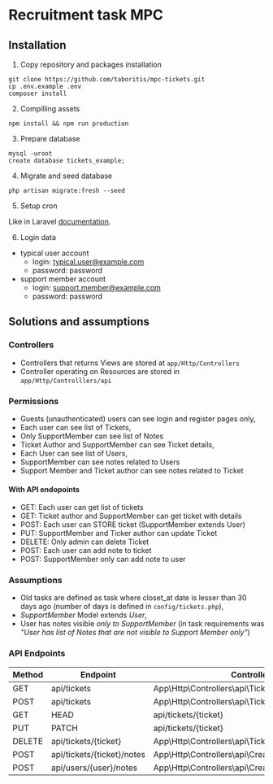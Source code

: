 # Recruitment task MPC

## Installation

1. Copy repository and packages installation
```shell script
git clone https://github.com/taboritis/mpc-tickets.git
cp .env.example .env
composer install
```

2. Compilling assets
```shell script
npm install && npm run production
```

3. Prepare database
```shell script
mysql -uroot
create database tickets_example;
```

4. Migrate and seed database
```shell script
php artisan migrate:fresh --seed
```
5. Setup cron

Like in Laravel [documentation](https://laravel.com/docs/master/scheduling).

6. Login data

* typical user account
    * login: typical.user@example.com
    * password: password
* support member account
    * login: support.member@example.com
    * password: password
    
## Solutions and assumptions

### Controllers
* Controllers that returns Views are stored at ``app/Http/Controllers``
* Controller operating on Resources are stored in ``app/Http/Controlllers/api``

### Permissions

* Guests (unauthenticated) users can see login and register pages only,
* Each user can see list of Tickets,
* Only SupportMember can see list of Notes
* Ticket Author and SupportMember can see Ticket details, 
* Each User can see list of Users,
* SupportMember can see notes related to Users
* Support Member and Ticket author can see notes related to Ticket

#### With API endopoints
* GET: Each user can get list of tickets
* GET: Ticket author and SupportMember can get ticket with details
* POST: Each user can STORE ticket (SupportMember extends User)
* PUT: SupportMember and Ticker author can update Ticket
* DELETE: Only admin can delete Ticket
* POST: Each user can add note to ticket
* POST: SupportMember only can add note to user

### Assumptions
* Old tasks are defined as task where closet_at date is lesser than 30 days ago (number of days is defined in ``config/tickets.php``),
* *SupportMember* Model extends *User*,
* User has notes visible *only to SupportMember* (in task requirements was *"User has list of Notes that are not visible to Support Member only"*)

### API Endpoints
| Method    | Endpoint                     | Controller Action                                         |
|-----------|-------------------------------|-----------------------------------------------------------|
| GET       | api/tickets                   | App\Http\Controllers\api\TicketsApiController@index       |
| POST      | api/tickets                   | App\Http\Controllers\api\TicketsApiController@store       |
| GET|HEAD  | api/tickets/{ticket}          | App\Http\Controllers\api\TicketsApiController@show        |
| PUT|PATCH | api/tickets/{ticket}          | App\Http\Controllers\api\TicketsApiController@update      |
| DELETE    | api/tickets/{ticket}          | App\Http\Controllers\api\TicketsApiController@destroy     |
| POST      | api/tickets/{ticket}/notes    | App\Http\Controllers\api\CreateNotesApiController@ticket  |
| POST      | api/users/{user}/notes        | App\Http\Controllers\api\CreateNotesApiController@user    |
